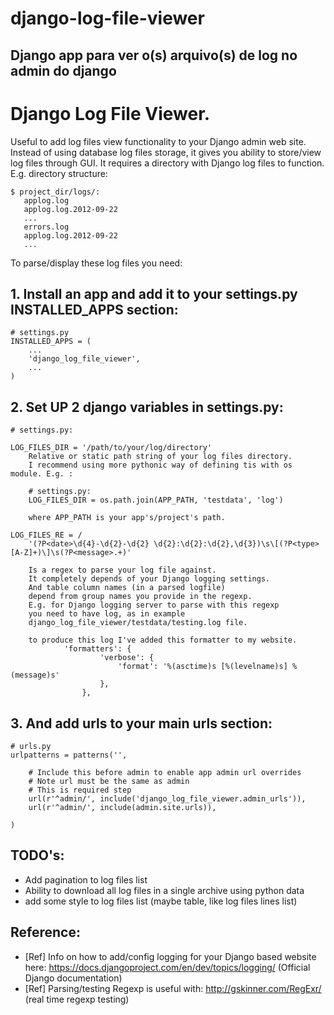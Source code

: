# django-log-file-viewer
Django app para ver o(s) arquivo(s) de log no admin do django 
-------------------------------------

# Django Log File Viewer.

Useful to add log files view functionality to your Django admin web site.
Instead of using database log files storage, it gives you ability to store/view log files through GUI.
It requires a directory with Django log files to function. E.g. directory structure:

    $ project_dir/logs/:
       applog.log
       applog.log.2012-09-22
       ...
       errors.log
       applog.log.2012-09-22
       ...

To parse/display these log files you need:

## 1. Install an app and add it to your settings.py INSTALLED_APPS section:

    # settings.py
    INSTALLED_APPS = (
        ...
        'django_log_file_viewer',
        ...
    )

## 2. Set UP 2 django variables in settings.py:

    # settings.py:

    LOG_FILES_DIR = '/path/to/your/log/directory'
        Relative or static path string of your log files directory.
        I recommend using more pythonic way of defining tis with os module. E.g. :

        # settings.py:
        LOG_FILES_DIR = os.path.join(APP_PATH, 'testdata', 'log')

        where APP_PATH is your app's/project's path.

    LOG_FILES_RE = /
        '(?P<date>\d{4}-\d{2}-\d{2} \d{2}:\d{2}:\d{2},\d{3})\s\[(?P<type>[A-Z]+)\]\s(?P<message>.+)'

        Is a regex to parse your log file against.
        It completely depends of your Django logging settings.
        And table column names (in a parsed logfile)
        depend from group names you provide in the regexp.
        E.g. for Django logging server to parse with this regexp
        you need to have log, as in example
        django_log_file_viewer/testdata/testing.log file.

        to produce this log I've added this formatter to my website.
                'formatters': {
                        'verbose': {
                            'format': '%(asctime)s [%(levelname)s] %(message)s'
                        },
                    },


## 3. And add urls to your main urls section:

    # urls.py
    urlpatterns = patterns('',

        # Include this before admin to enable app admin url overrides
        # Note url must be the same as admin
        # This is required step
        url(r'^admin/', include('django_log_file_viewer.admin_urls')),
        url(r'^admin/', include(admin.site.urls)),

    )


## TODO's:

* Add pagination to log files list
* Ability to download all log files in a single archive using python data
* add some style to log files list (maybe table, like log files lines list)

## Reference:

* [Ref] Info on how to add/config logging for your Django based website here:
  https://docs.djangoproject.com/en/dev/topics/logging/ (Official Django documentation)
* [Ref] Parsing/testing Regexp is useful with:
  http://gskinner.com/RegExr/ (real time regexp testing)
